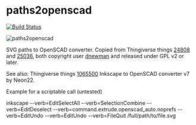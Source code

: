 paths2openscad
==============

[![Build Status](https://travis-ci.org/fablabnbg/inkscape-paths2openscad.svg?branch=master)](https://travis-ci.org/fablabnbg/inkscape-paths2openscad)

![paths2openscad](https://cloud.githubusercontent.com/assets/3838734/3856761/e55ecdf2-1efb-11e4-97f8-7c3195fc361d.png)



SVG paths to OpenSCAD converter. Copied from Thingiverse things [24808](http://www.thingiverse.com/thing:24808) and [25036](http://www.thingiverse.com/thing:25036), both copyright user [dnewman](http://www.thingiverse.com/dnewman) and released under GPL v2 or later.

See also: Thingiverse things [1065500](http://www.thingiverse.com/thing:1065500)  Inkscape to OpenSCAD converter v7 by Neon22.

Example for a scriptable call (untested)

inkscape --verb=EditSelectAll --verb=SelectionCombine --verb=EditDeselect --verb=command.extrude.openscad_auto.noprefs --verb=EditUndo --verb=EditUndo --verb=FileQuit /full/path/to/file.svg
